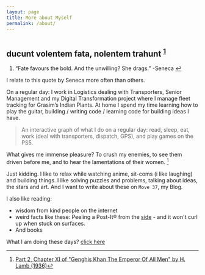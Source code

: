 ```yaml
---
layout: page
title: More about Myself
permalink: /about/
---
```


<h1 class="post-title"></h1>
<h2>
<span class="bg-clip-text text-transparent bg-gradient-to-r from-my-orange to-my-pink text-5xl font-extrabold">ducunt volentem fata, nolentem trahunt</span>  <sup id="fnref:1" role="doc-noteref"><a href="#fn:1" class="footnote">1</a></sup>
</h2>

   <div class="footnotes" role="doc-endnotes">
            <ol>
                <li id="fn:1" role="doc-endnote">
                    <p>“Fate favours the bold. And the unwilling? She drags.” -Seneca&nbsp;<a href="#fnref:1" class="reversefootnote"
                            role="doc-backlink">↩</a></p>
                </li>
            </ol>
        </div>

I relate to this quote by Seneca more often than others.

On a regular day: I work in Logistics dealing with Transporters, Senior Management and my Digital Transformation project where I manage fleet tracking for Grasim’s Indian Plants. At home I spend my time learning how to play the guitar, building / writing code / learning code for building ideas I have. 

>An interactive graph of what I do on a regular day: read, sleep, eat, work (deal with transporters, dispatch, GPS), and play games on the PS5.

What gives me immense pleasure? To crush my enemies, to see them driven before me, and to hear the lamentations of their women. [^2]

Just kidding. I like to relax while watching anime, sit-coms (i like laughing) and building things. I like solving puzzles and problems, talking about ideas, the stars and art. And I want to write about these on `Move 37`, my Blog. 

I also like reading:
- wisdom from kind people on the internet
- weird facts like these: Peeling a Post-It® from the [side](https://tylercipriani.com/blog/2022/05/28/on-the-proper-use-of-post-its/) - and it won't curl up when stuck on surfaces.
- And books

What I am doing these days? [click here](https://fallinginenigma.github.io/current/)

[^2]: [Part 2, Chapter XI of "Genghis Khan The Emperor Of All Men" by H. Lamb (1936)](https://archive.org/details/genghiskhantheem035122mbp/page/n115/mode/2up)

